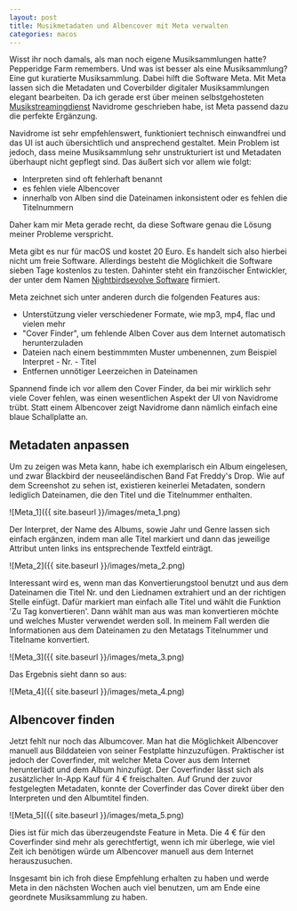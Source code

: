 ```yaml
---
layout: post
title: Musikmetadaten und Albencover mit Meta verwalten
categories: macos
---
```


Wisst ihr noch damals, als man noch eigene Musiksammlungen hatte? Pepperidge Farm remembers. Und was ist besser als eine Musiksammlung? Eine gut kuratierte Musiksammlung. Dabei hilft die Software Meta. Mit Meta lassen sich die Metadaten und Coverbilder digitaler Musiksammlungen elegant bearbeiten.
Da ich gerade erst über meinen selbstgehosteten [Musikstreamingdienst](https://mialikescoffee.com/musicstreaming/) Navidrome geschrieben habe, ist Meta passend dazu die perfekte Ergänzung.
  
Navidrome ist sehr empfehlenswert, funktioniert technisch einwandfrei und das UI ist auch übersichtlich und ansprechend gestaltet. Mein Problem ist jedoch, dass meine Musiksammlung sehr unstrukturiert ist und Metadaten überhaupt nicht gepflegt sind. Das äußert sich vor allem wie folgt:

* Interpreten sind oft fehlerhaft benannt
* es fehlen viele Albencover
* innerhalb von Alben sind die Dateinamen inkonsistent oder es fehlen die Titelnummern

Daher kam mir Meta gerade recht, da diese Software genau die Lösung meiner Probleme verspricht.

Meta gibt es nur für macOS und kostet 20 Euro. Es handelt sich also hierbei nicht um freie Software. Allerdings besteht die Möglichkeit die Software sieben Tage kostenlos zu testen.
Dahinter steht ein franzöischer Entwickler, der unter dem Namen [Nightbirdsevolve Software](https://www.nightbirdsevolve.com/) firmiert.

Meta zeichnet sich unter anderen durch die folgenden Features aus:

* Unterstützung vieler verschiedener Formate, wie mp3, mp4, flac und vielen mehr
* "Cover Finder", um fehlende Alben Cover aus dem Internet automatisch herunterzuladen
* Dateien nach einem bestimmmten Muster umbenennen, zum Beispiel Interpret - Nr. - Titel
* Entfernen unnötiger Leerzeichen in Dateinamen

Spannend finde ich vor allem den Cover Finder, da bei mir wirklich sehr viele Cover fehlen, was einen wesentlichen Aspekt der UI von Navidrome trübt. Statt einem Albencover zeigt Navidrome dann nämlich einfach eine blaue Schallplatte an.


## Metadaten anpassen

Um zu zeigen was Meta kann, habe ich exemplarisch ein Album eingelesen, und zwar Blackbird der neuseeländischen Band Fat Freddy's Drop.
Wie auf dem Screenshot zu sehen ist, existieren keinerlei Metadaten, sondern lediglich Dateinamen, die den Titel und die Titelnummer enthalten.

![Meta_1]({{ site.baseurl }}/images/meta_1.png)

Der Interpret, der Name des Albums, sowie Jahr und Genre lassen sich einfach ergänzen, indem man alle Titel markiert und dann das jeweilige Attribut unten links ins entsprechende Textfeld einträgt.

![Meta_2]({{ site.baseurl }}/images/meta_2.png)

Interessant wird es, wenn man das Konvertierungstool benutzt und aus dem Dateinamen die Titel Nr. und den Liednamen extrahiert und an der richtigen Stelle einfügt. Dafür markiert man einfach alle Titel und wählt die Funktion 'Zu Tag konvertieren'. Dann wählt man aus was man konvertieren möchte und welches Muster verwendet werden soll. In meinem Fall werden die Informationen aus dem Dateinamen zu den Metatags Titelnummer und Titelname konvertiert. 

![Meta_3]({{ site.baseurl }}/images/meta_3.png)

Das Ergebnis sieht dann so aus:

![Meta_4]({{ site.baseurl }}/images/meta_4.png)


## Albencover finden

Jetzt fehlt nur noch das Albumcover. Man hat die Möglichkeit Albencover manuell aus Bilddateien von seiner Festplatte hinzuzufügen. Praktischer ist jedoch der Coverfinder, mit welcher Meta Cover aus dem Internet herunterlädt und dem Album hinzufügt. Der Coverfinder lässt sich als zusätzlicher In-App Kauf für 4 € freischalten. Auf Grund der zuvor festgelegten Metadaten, konnte der Coverfinder das Cover direkt über den Interpreten und den Albumtitel finden. 


![Meta_5]({{ site.baseurl }}/images/meta_5.png)

Dies ist für mich das überzeugendste Feature in Meta. Die 4 € für den Coverfinder sind mehr als gerechtfertigt, wenn ich mir überlege, wie viel Zeit ich benötigen würde um Albencover manuell aus dem Internet herauszusuchen.  

Insgesamt bin ich froh diese Empfehlung erhalten zu haben und werde Meta in den nächsten Wochen auch viel benutzen, um am Ende eine geordnete Musiksammlung zu haben.

